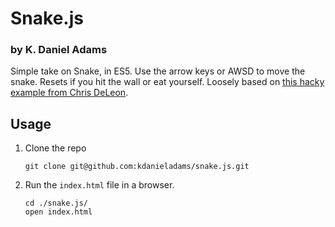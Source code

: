 # Snake.js
### by K. Daniel Adams

Simple take on Snake, in ES5.  Use the arrow keys or AWSD to move the snake.  Resets if you hit the wall or eat yourself.  Loosely based on <a href="https://pastebin.com/Z3zhb7cY" target="_blank">this hacky example from Chris DeLeon</a>.

## Usage
1. Clone the repo 
    ```
    git clone git@github.com:kdanieladams/snake.js.git
    ```
2. Run the `index.html` file in a browser.
    ```
    cd ./snake.js/
    open index.html
    ```
